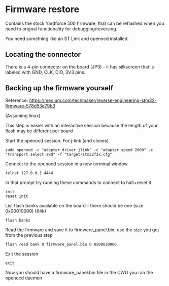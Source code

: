 # Firmware restore

Contains the stock Yardforce 500 firmware, that can be reflashed when you need to orignal functionality for debugging/reversing.

You need something like an ST Link and openocd installed.

## Locating the connector

There is a 4-pin connector on the board (JP3) - it has silkscreen that is labeled with GND, CLK, DIO, 3V3 pins.

## Backing up the firmware yourself

Reference: https://medium.com/techmaker/reverse-engineering-stm32-firmware-578d53e79b3

(Assuming linux)

This step is easier with an interactive session because the length of your flash may be different per board

Start the openocd session. For j-link (and clones) 

    sudo openocd -c "adapter driver jlink" -c "adapter speed 2000" -c "transport select swd" -f "target/stm32f3x.cfg" 

Connect to the openocd session in a new terminal window

    telnet 127.0.0.1 4444

In that prompt try running these commands to connect to halt+reset it

    init 
    reset init

List flash banks available on the board - there should be one (size 0x00010000) (64k)

    flash banks 

Read the firmware and save it to firmware_panel.bin, use the size you got from the previous step 

    flash read bank 0 firmware_panel.bin 0 0x00010000

Exit the session

    exit

Now you should have a firmware_panel.bin file in the CWD you ran the openocd daemon

